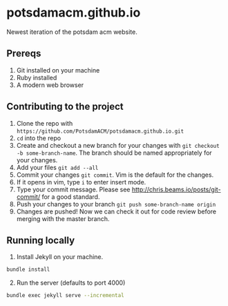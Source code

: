# potsdamacm.github.io
Newest iteration of the potsdam acm website.

## Prereqs
1. Git installed on your machine
2. Ruby installed
3. A modern web browser

## Contributing to the project
1. Clone the repo with `https://github.com/PotsdamACM/potsdamacm.github.io.git`
2. `cd` into the repo
3. Create and checkout a new branch for your changes with `git checkout -b some-branch-name`. The branch should be named appropriately for your changes.
4. Add your files `git add --all`
5. Commit your changes `git commit`. Vim is the default for the changes.
6. If it opens in vim, type `i` to enter insert mode.
7. Type your commit message. Please see http://chris.beams.io/posts/git-commit/ for a good standard.
8. Push your changes to your branch `git push some-branch-name origin`
9. Changes are pushed! Now we can check it out for code review before merging with the master branch.

## Running locally
1. Install Jekyll on your machine.

```bash
bundle install
```

2. Run the server (defaults to port 4000)

```bash
bundle exec jekyll serve --incremental
```
